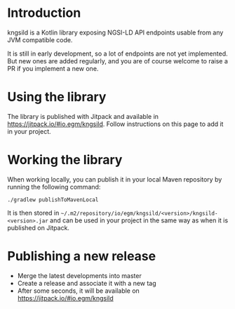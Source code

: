 # Introduction

kngsild is a Kotlin library exposing NGSI-LD API endpoints usable from any JVM compatible code.

It is still in early development, so a lot of endpoints are not yet implemented. But new ones are added regularly,
and you are of course welcome to raise a PR if you implement a new one. 

# Using the library

The library is published with Jitpack and available in https://jitpack.io/#io.egm/kngsild. Follow instructions on this page to add it in your project.

# Working the library

When working locally, you can publish it in your local Maven repository by running the following command:

```shell
./gradlew publishToMavenLocal
```

It is then stored in `~/.m2/repository/io/egm/kngsild/<version>/kngsild-<version>.jar` and can be used in your project
in the same way as when it is published on Jitpack.

# Publishing a new release

* Merge the latest developments into master
* Create a release and associate it with a new tag
* After some seconds, it will be available on https://jitpack.io/#io.egm/kngsild

